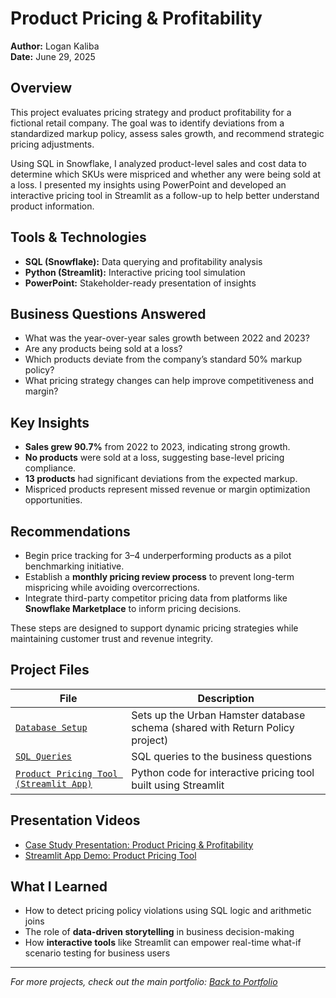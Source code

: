 # Product Pricing & Profitability  
**Author:** Logan Kaliba  
**Date:** June 29, 2025

## Overview  
This project evaluates pricing strategy and product profitability for a fictional retail company. The goal was to identify deviations from a standardized markup policy, assess sales growth, and recommend strategic pricing adjustments.

Using SQL in Snowflake, I analyzed product-level sales and cost data to determine which SKUs were mispriced and whether any were being sold at a loss. I presented my insights using PowerPoint and developed an interactive pricing tool in Streamlit as a follow-up to help better understand product information.

## Tools & Technologies  
- **SQL (Snowflake):** Data querying and profitability analysis  
- **Python (Streamlit):** Interactive pricing tool simulation  
- **PowerPoint:** Stakeholder-ready presentation of insights  

## Business Questions Answered  
- What was the year-over-year sales growth between 2022 and 2023?  
- Are any products being sold at a loss?  
- Which products deviate from the company’s standard 50% markup policy?  
- What pricing strategy changes can help improve competitiveness and margin?

## Key Insights  
- **Sales grew 90.7%** from 2022 to 2023, indicating strong growth.  
- **No products** were sold at a loss, suggesting base-level pricing compliance.  
- **13 products** had significant deviations from the expected markup.  
- Mispriced products represent missed revenue or margin optimization opportunities.

## Recommendations  
- Begin price tracking for 3–4 underperforming products as a pilot benchmarking initiative.  
- Establish a **monthly pricing review process** to prevent long-term mispricing while avoiding overcorrections.  
- Integrate third-party competitor pricing data from platforms like **Snowflake Marketplace** to inform pricing decisions.

These steps are designed to support dynamic pricing strategies while maintaining customer trust and revenue integrity.

## Project Files  
| File | Description |
|------|-------------|
| [`Database Setup`](https://github.com/lkaliba/Data_Analysis_Portfolio/blob/main/return_policy_order_analysis/database_setup.sql) | Sets up the Urban Hamster database schema (shared with Return Policy project) |
| [`SQL Queries`](./SQL_queries.sql) | SQL queries to the business questions |
| [`Product Pricing Tool (Streamlit App)`](./product_pricing_tool.py) | Python code for interactive pricing tool built using Streamlit |

## Presentation Videos  
- [Case Study Presentation: Product Pricing & Profitability](https://go.screenpal.com/watch/cT10XunXJyF)  
- [Streamlit App Demo: Product Pricing Tool](https://go.screenpal.com/watch/cT1vlrnl1pB)

## What I Learned  
- How to detect pricing policy violations using SQL logic and arithmetic joins  
- The role of **data-driven storytelling** in business decision-making  
- How **interactive tools** like Streamlit can empower real-time what-if scenario testing for business users

---

*For more projects, check out the main portfolio: [Back to Portfolio](../README.md)*
